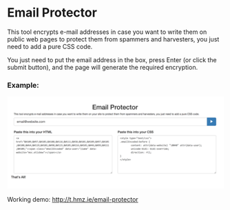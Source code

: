# Email Protector
This tool encrypts e-mail addresses in case you want to write them on public web pages to protect them from spammers and harvesters, you just need to add a pure CSS code.

You just need to put the email address in the box, press Enter (or click the submit button), and the page will generate the required encryption.

### Example:
![Example](example.png "Example")

Working demo: http://t.hmz.ie/email-protector